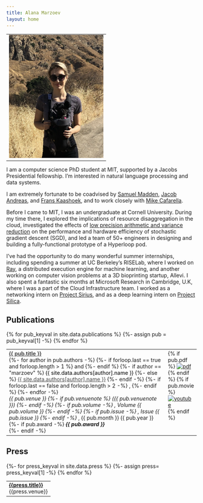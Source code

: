 ```yaml
---
title: Alana Marzoev
layout: home
---
```


<table border="0" cellpadding="0">
<td valign="top" style="min-width:250px;">
<img src="/assets/hiking.png" width="250">
</td>
</table>


I am a computer science PhD student at MIT, supported by a Jacobs Presidential fellowship. I’m interested in natural language processing and data systems. 

I am extremely fortunate to be coadvised by [Samuel Madden](http://db.csail.mit.edu/madden/), [Jacob Andreas](https://web.mit.edu/jda/www/), and [Frans Kaashoek](https://pdos.csail.mit.edu/~kaashoek/), and to work closely with [Mike Cafarella](https://web.eecs.umich.edu/~michjc/). 

Before I came to MIT, I was an undergraduate at Cornell University. During my time there, I explored the implications of resource disaggregation in the cloud, investigated the effects of [low precision arithmetic and variance reduction](https://arxiv.org/abs/1803.03383) on the performance and hardware efficiency of stochastic gradient descent (SGD), and led a team of 50+ engineers in designing and building a fully-functional prototype of a Hyperloop pod. 

I’ve had the opportunity to do many wonderful summer internships, including spending a summer at UC Berkeley’s RISELab, where I worked on [Ray](https://github.com/ray-project/ray),  a distributed execution engine for machine learning, and another working on computer vision problems at a 3D bioprinting startup, Allevi. I also spent a fantastic six months at Microsoft Research in Cambridge, U.K, where I was a part of the Cloud Infrastructure team. I worked as a networking intern on [Project Sirius](https://www.microsoft.com/en-us/research/project/sirius/), and as a deep learning intern on [Project Silica](https://www.microsoft.com/en-us/research/project/project-silica/). 


<h2 class="tableheading">Publications</h2>

<table border="0">
  {% for pub_keyval in site.data.publications %}
    <tr>
      {%- assign pub = pub_keyval[1] -%}
      <td>
        <b><a href="{{pub_keyval[0]}}.html" style="color: #464646">{{ pub.title }}</a></b><br/>
        {%- for author in pub.authors -%}
          {%- if forloop.last == true and forloop.length > 1 %}
            and
          {%- endif %}
          {%- if author == "marzoev" %}
            <font color="#000000">{{ site.data.authors[author].name }}</font>
          {%- else %}
            <a href="{{- site.data.authors[author].site -}}" style="color: #464646">{{ site.data.authors[author].name }}</a>
          {%- endif -%}
          {%- if forloop.last == false and forloop.length > 2 -%}
            ,
          {%- endif %}
        {%- endfor -%}<br/>
        <i>{{ pub.venue }}
        {%- if pub.venuenote %}
        ({{ pub.venuenote }})
        {%- endif -%}
        {%- if pub.volume -%}
        , Volume {{ pub.volume }}
        {%- endif -%}
        {%- if pub.issue -%}
        , Issue {{ pub.issue }}
        {%- endif -%}
        </i>, {{ pub.month }} {{ pub.year }}<br/>
        {%- if pub.award -%}
          <i><b>{{ pub.award }}</b></i><br/>
        {%- endif -%}
      </td>
      <td valign="top" width="20">
        {% if pub.pdf %}
          <a href="{{ pub.pdf }}"><img src="/assets/pdf.png" alt="pdf" /></a>
        {% endif %}
        {% if pub.movie %}
          <a href="{{ pub.movie }}"><img src="/assets/movie.png" alt="youtube" /></a>
        {% endif %}
      </td>
    </tr>
{% endfor %}
</table>


<h2 class="tableheading">Press</h2>

<table border="0">
{%- for press_keyval in site.data.press %}
  {%- assign press= press_keyval[1] -%}
  <tr>
  <td> 
    <b><a href="{{press.url}}">{{press.title}}</a></b><br/>{{press.venue}}
  </td>
  </tr>
{% endfor %}
</table>

